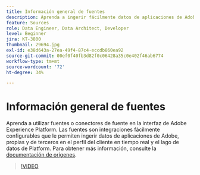 ```yaml
---
title: Información general de fuentes
description: Aprenda a ingerir fácilmente datos de aplicaciones de Adobe, propias y de terceros en el perfil del cliente en tiempo real y el lago de datos de Platform.
feature: Sources
role: Data Engineer, Data Architect, Developer
level: Beginner
jira: KT-3800
thumbnail: 29694.jpg
exl-id: e38d643a-27ea-49f4-87c4-eccdb860ea92
source-git-commit: 00ef0f40fb3d82f0c06428a35c0e402f46ab6774
workflow-type: tm+mt
source-wordcount: '72'
ht-degree: 34%

---
```


# Información general de fuentes

Aprenda a utilizar fuentes o conectores de fuente en la interfaz de Adobe Experience Platform. Las fuentes son integraciones fácilmente configurables que le permiten ingerir datos de aplicaciones de Adobe, propias y de terceros en el perfil del cliente en tiempo real y el lago de datos de Platform. Para obtener más información, consulte la [documentación de orígenes](https://experienceleague.adobe.com/docs/experience-platform/sources/home.html?lang=es).

>[!VIDEO](https://video.tv.adobe.com/v/29694?learn=on)
